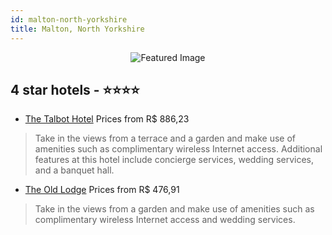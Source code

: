 ```yaml
---
id: malton-north-yorkshire
title: Malton, North Yorkshire
---
```


<center><img src="https://i.travelapi.com/hotels/3000000/2410000/2400200/2400134/34ee5ebb_z.jpg" alt="Featured Image" /></center>


##  4 star hotels - ⭐️⭐️⭐️⭐️

-    [The Talbot Hotel](https://us.hurb.com/hotels/malton/the-talbot-hotel-JNP-JP766405?cmp=18055) Prices from R$ 886,23
   > Take in the views from a terrace and a garden and make use of amenities such as complimentary wireless Internet access. Additional features at this hotel include concierge services, wedding services, and a banquet hall.
-    [The Old Lodge](https://us.hurb.com/hotels/malton/the-old-lodge-JNP-JP377354?cmp=18055) Prices from R$ 476,91
   > Take in the views from a garden and make use of amenities such as complimentary wireless Internet access and wedding services.
